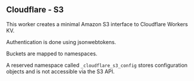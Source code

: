 Cloudflare - S3
---------------

This worker creates a minimal Amazon S3 interface to Cloudflare Workers KV.

Authentication is done using jsonwebtokens.

Buckets are mapped to namespaces.

A reserved namespace called `_cloudflare_s3_config` stores configuration 
objects and is not accessible via the S3 API.
